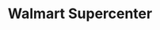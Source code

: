 ---
title: "Walmart Supercenter"
url: /augusta/walmart-supercenter-civic-center-drive/
shop: supermarket
---